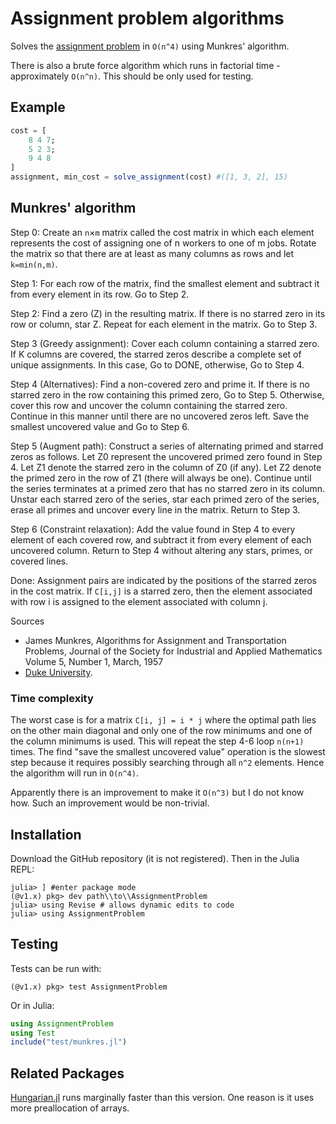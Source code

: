 # Assignment problem algorithms

Solves the [assignment problem](https://en.wikipedia.org/wiki/Hungarian_algorithm) in `O(n^4)` using Munkres' algorithm.

There is also a brute force algorithm which runs in factorial time - approximately `O(n^n)`.
This should be only used for testing.

## Example

```julia
cost = [
    8 4 7;
    5 2 3;
    9 4 8
]
assignment, min_cost = solve_assignment(cost) #([1, 3, 2], 15)
```

## Munkres' algorithm

Step 0: Create an `n`&times;`m` matrix called the cost matrix in which each element represents the cost of assigning one of n workers to one of m jobs. 
Rotate the matrix so that there are at least as many columns as rows and let `k=min(n,m)`. 
    
Step 1: For each row of the matrix, find the smallest element and subtract it from every element in its row. 
Go to Step 2.

Step 2: Find a zero (Z) in the resulting matrix. If there is no starred zero in its row or column, star Z. 
Repeat for each element in the matrix. 
Go to Step 3.

Step 3 (Greedy assignment): Cover each column containing a starred zero. If K columns are covered, the starred zeros describe a complete set of unique assignments. 
In this case, Go to DONE, otherwise, Go to Step 4.

Step 4 (Alternatives): Find a non-covered zero and prime it. If there is no starred zero in the row containing this primed zero, 
Go to Step 5. Otherwise, cover this row and uncover the column containing the starred zero. 
Continue in this manner until there are no uncovered zeros left. Save the smallest uncovered value and Go to Step 6.

Step 5 (Augment path): Construct a series of alternating primed and starred zeros as follows. 
Let Z0 represent the uncovered primed zero found in Step 4. 
Let Z1 denote the starred zero in the column of Z0 (if any). 
Let Z2 denote the primed zero in the row of Z1 (there will always be one). 
Continue until the series terminates at a primed zero that has no starred zero in its column. 
Unstar each starred zero of the series, star each primed zero of the series, erase all primes and uncover every line in the matrix. 
Return to Step 3.

Step 6 (Constraint relaxation): Add the value found in Step 4 to every element of each covered row, and subtract it from every element of each uncovered column. 
Return to Step 4 without altering any stars, primes, or covered lines.

Done: Assignment pairs are indicated by the positions of the starred zeros in the cost matrix. 
If `C[i,j]` is a starred zero, then the element associated with row i is assigned to the element associated with column j.

Sources
- James Munkres, Algorithms for Assignment and Transportation Problems, Journal of the Society for Industrial and Applied Mathematics Volume 5, Number 1, March, 1957
- [Duke University](https://users.cs.duke.edu/~brd/Teaching/Bio/asmb/current/Handouts/munkres.html).

### Time complexity

The worst case is for a matrix `C[i, j] = i * j` where the optimal path lies on the other main diagonal and only one of the row minimums and one of the column minimums is used. This will repeat the step 4-6 loop `n(n+1)` times. The find "save the smallest uncovered value" operation is the slowest step because it requires possibly searching through all `n^2` elements. Hence the algorithm will run in `O(n^4)`.

Apparently there is an improvement to make it `O(n^3)` but I do not know how. Such an improvement would be non-trivial.

## Installation

Download the GitHub repository (it is not registered). Then in the Julia REPL:
```
julia> ] #enter package mode
(@v1.x) pkg> dev path\\to\\AssignmentProblem
julia> using Revise # allows dynamic edits to code
julia> using AssignmentProblem
```

## Testing

Tests can be run with:
```
(@v1.x) pkg> test AssignmentProblem
```

Or in Julia:
```julia
using AssignmentProblem
using Test
include("test/munkres.jl")
```

## Related Packages

[Hungarian.jl](https://github.com/Gnimuc/Hungarian.jl) runs marginally faster than this version. One reason is it uses more preallocation of arrays.